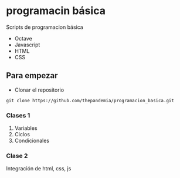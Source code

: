 # programacin básica
Scripts de programacion básica
- Octave
- Javascript
- HTML
- CSS


## Para empezar
- Clonar el repositorio
```
git clone https://github.com/thepandemia/programacion_basica.git
```

### Clases 1
1. Variables
2. Ciclos
3. Condicionales

### Clase 2
Integración de html, css, js



